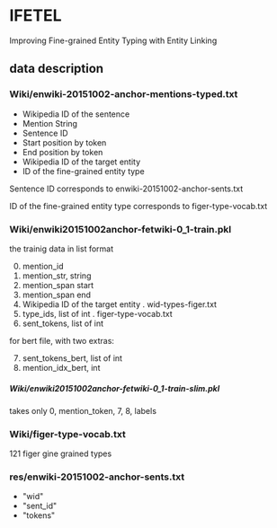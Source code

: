 # IFETEL
Improving Fine-grained Entity Typing with Entity Linking


## data description
### Wiki/enwiki-20151002-anchor-mentions-typed.txt
- Wikipedia ID of the sentence
- Mention String
- Sentence ID
- Start position by token
- End position by token
- Wikipedia ID of the target entity
- ID of the fine-grained entity type

Sentence ID corresponds to enwiki-20151002-anchor-sents.txt

ID of the fine-grained entity type corresponds to figer-type-vocab.txt

### Wiki/enwiki20151002anchor-fetwiki-0_1-train.pkl
the trainig data in list format

0. mention_id
1. mention_str, string
2. mention_span start
3. mention_span end
4. Wikipedia ID of the target entity . wid-types-figer.txt
5. type_ids, list of int . figer-type-vocab.txt
6. sent_tokens, list of int

for bert file, with two extras:

7. sent_tokens_bert, list of int
8. mention_idx_bert, int

##### Wiki/enwiki20151002anchor-fetwiki-0_1-train-slim.pkl
takes only 0, mention_token, 7, 8, labels

### Wiki/figer-type-vocab.txt
121 figer gine grained types

### res/enwiki-20151002-anchor-sents.txt
- "wid"
- "sent_id"
- "tokens"
